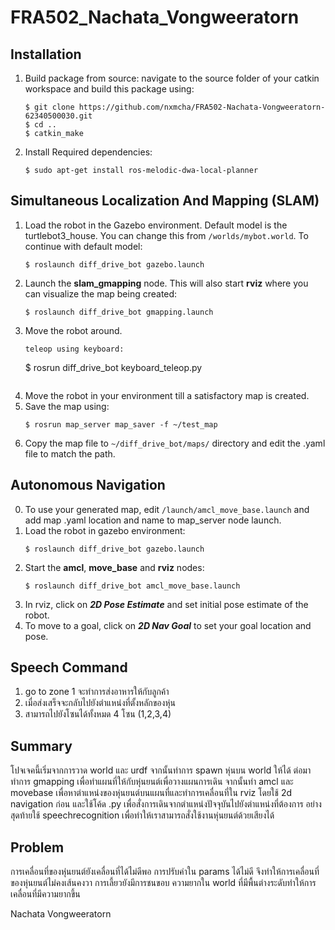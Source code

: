 
# FRA502_Nachata_Vongweeratorn


## Installation
1. Build package from source: navigate to the source folder of your catkin workspace and build this package using:
	```
	$ git clone https://github.com/nxmcha/FRA502-Nachata-Vongweeratorn-62340500030.git
	$ cd ..
	$ catkin_make
	```
2. Install Required dependencies:
	```
	$ sudo apt-get install ros-melodic-dwa-local-planner
	```

## Simultaneous Localization And Mapping (SLAM)

1. Load the robot in the Gazebo environment. Default model is the turtlebot3_house. You can change this from ```/worlds/mybot.world```. To continue with default model:
	```
	$ roslaunch diff_drive_bot gazebo.launch 
	```
2. Launch the **slam_gmapping** node. This will also start **rviz** where you can visualize the map being created:
	```
	$ roslaunch diff_drive_bot gmapping.launch
	```
3. Move the robot around. 
	 ```
	 teleop using keyboard:
	 ```
	 $ rosrun diff_drive_bot keyboard_teleop.py 
	 ```
4. Move the robot in your environment till a satisfactory map is created. 
5. Save the map using:
	```
	$ rosrun map_server map_saver -f ~/test_map
	```
6. Copy the map file to ```~/diff_drive_bot/maps/``` directory and edit the .yaml file to match the path. 
	
## Autonomous Navigation
  
0. To use your generated map, edit ```/launch/amcl_move_base.launch``` and add map .yaml location and name to map_server node launch.
1. Load the robot in gazebo environment:
	```
	$ roslaunch diff_drive_bot gazebo.launch 
	```
2. Start the **amcl**, **move_base** and **rviz** nodes:
	```
	$ roslaunch diff_drive_bot amcl_move_base.launch
	```
3. In rviz, click on ***2D Pose Estimate*** and set initial pose estimate of the robot.
4. To move to a goal, click on ***2D Nav Goal*** to set your goal location and pose.  
## Speech Command
 
1. go to zone 1 จะทำการส่งอาหารให้กับลูกค้า
2.  เมื่อส่งเสร็จจะกลับไปยังตำแหน่งที่ตั้งหลักของหุ่น
3. สามารถไปยังโซนได้ทั้งหมด 4 โซน (1,2,3,4)

## Summary

 โปจเจคนี้เริ่มจากการวาด world และ urdf จากนั้นทำการ spawn หุ่นบน world ให้ได้ ต่อมาทำการ gmapping เพื่อทำแผนที่ให้กับหุ่นยนต์เพื่อวางแผนการเดิน จากนั้นทำ amcl 
และ movebase เพื่อหาตำแหน่งของหุ่นยนต์บนแผนที่และทำการเคลื่อนที่ใน rviz โดยใช้  2d navigation ก่อน และใช้โค้ด .py เพื่อสั่งการเดินจากตำแหน่งปัจจุบันไปยังตำแหน่งที่ต้องการ
อย่างสุดท้ายใช้ speechrecognition เพื่อทำให้เราสามารถสั่งใช้งานหุ่นยนต์ด้วยเสียงได้

## Problem
การเคลื่อนที่ของหุ่นยนต์ยังเคลื่อนที่ได้ไม่ดีพอ การปรับค่าใน params ได้ไม่ดี จึงทำให้การเคลื่อนที่ของหุ่นยนต์ไม่คงเส้นคงวา การเลี้ยวยังมีการชนขอบ
ความยากใน world ที่มีพื้นต่างระดับทำให้การเคลื่อนที่มีความยากขึ้น

Nachata Vongweeratorn
